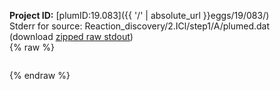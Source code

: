 **Project ID:** [plumID:19.083]({{ '/' | absolute_url }}eggs/19/083/)  
Stderr for source:  Reaction_discovery/2.ICl/step1/A/plumed.dat   
(download [zipped raw stdout](plumed.dat.plumed_master.stdout.txt.zip))  
{% raw %}
<pre>
</pre>
{% endraw %}
